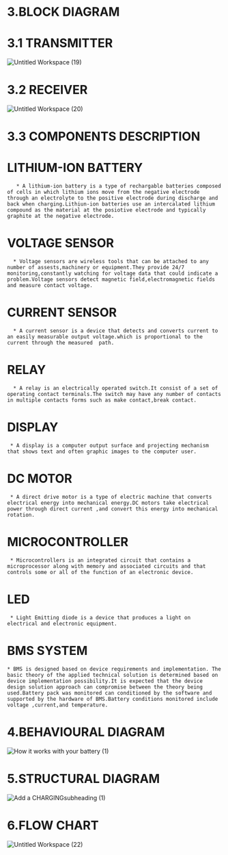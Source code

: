  # 3.BLOCK DIAGRAM 
   # 3.1 TRANSMITTER
   ![Untitled Workspace (19)](https://user-images.githubusercontent.com/98879001/155832247-b3197a07-b2dc-4b65-aab1-c9215a52508e.png)

   # 3.2 RECEIVER
   ![Untitled Workspace (20)](https://user-images.githubusercontent.com/98879001/155832256-d4e8c327-cdc2-419c-b348-70bb2bb48897.png)
 # 3.3 COMPONENTS DESCRIPTION
   # LITHIUM-ION BATTERY
       * A lithium-ion battery is a type of rechargable batteries composed of cells in which lithium ions move from the negative electrode through an electrolyte to the positive electrode during discharge and back when charging.Lithiun-ion batteries use an intercalated lithium compound as the material at the posiotive electrode and typically graphite at the negative electrode.
   # VOLTAGE SENSOR
      * Voltage sensors are wireless tools that can be attached to any number of assests,machinery or equipment.They provide 24/7 monitoring,constantly watching for voltage data that could indicate a problem.Voltage sensors detect magnetic field,electromagnetic fields and measure contact voltage.
   # CURRENT SENSOR
      * A current sensor is a device that detects and converts current to an easily measurable output voltage.which is proportional to the current through the measured  path.
   # RELAY
      * A relay is an electrically operated switch.It consist of a set of operating contact terminals.The switch may have any number of contacts in multiple contacts forms such as make contact,break contact.
   # DISPLAY
     * A display is a computer output surface and projecting mechanism that shows text and often graphic images to the computer user.
   #  DC MOTOR
     * A direct drive motor is a type of electric machine that converts electrical energy into mechanical energy.DC motors take electrical power through direct current ,and convert this energy into mechanical rotation.
   # MICROCONTROLLER
     * Microcontrollers is an integrated circuit that contains a microprocessor along with memory and associated circuits and that controls some or all of the function of an electronic device.
   # LED 
     * Light Emitting diode is a device that produces a light on electrical and electronic equipment.
   # BMS SYSTEM
    * BMS is designed based on device requirements and implementation. The basic theory of the applied technical solution is determined based on device implementation possibility.It is expected that the device design solution approach can compromise between the theory being used.Battery pack was monitored can conditioned by the software and supported by the hardware of BMS.Battery conditions monitored include voltage ,current,and temperature.
# 4.BEHAVIOURAL DIAGRAM 
   ![How it works with your battery (1)](https://user-images.githubusercontent.com/98879001/157048135-d5b4053f-8ad3-44a1-a070-196548a3ebdd.png)


# 5.STRUCTURAL DIAGRAM
  ![Add a CHARGINGsubheading (1)](https://user-images.githubusercontent.com/98879001/157036180-c39201ba-d942-4bde-a34e-e51bed6f1637.png)

  
# 6.FLOW CHART
![Untitled Workspace (22)](https://user-images.githubusercontent.com/98879001/155837491-9fcf5ddf-0668-4c18-bfbb-7d34df9c88ac.png)


 
        
      
